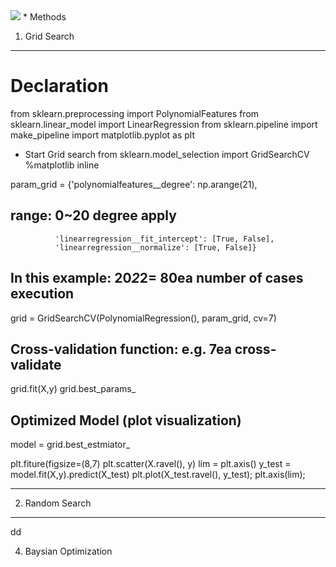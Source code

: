 <img src="https://capsule-render.vercel.app/api?type=모양&color=색상코드&height=높이&section=header&text=텍스트&fontSize=텍스트크기" />
* Methods

1. Grid Search
---------------------------------------------------------------
# Declaration
from sklearn.preprocessing import PolynomialFeatures
from sklearn.linear_model import LinearRegression
from sklearn.pipeline import make_pipeline
import matplotlib.pyplot as plt

* Start Grid search
from sklearn.model_selection import GridSearchCV
%matplotlib inline

param_grid = {'polynomialfeatures__degree': np.arange(21),
## range: 0~20 degree apply
              'linearregression__fit_intercept': [True, False],
              'linearregression__normalize': [True, False]}
## In this example: 20*2*2= 80ea number of cases  execution

grid = GridSearchCV(PolynomialRegression(), param_grid, cv=7)
## Cross-validation function: e.g. 7ea cross-validate

grid.fit(X,y)
grid.best_params_

## Optimized Model (plot visualization)
model = grid.best_estmiator_

plt.fiture(figsize=(8,7)
plt.scatter(X.ravel(), y)
lim = plt.axis()
y_test = model.fit(X,y).predict(X_test)
plt.plot(X_test.ravel(), y_test);
plt.axis(lim);

-----------------------------------------------------------------

2. Random Search
-----------------------------------------------------------------
dd





4. Baysian Optimization
